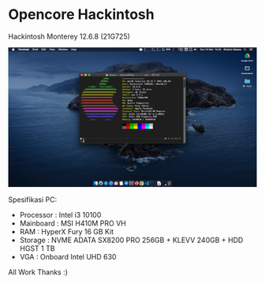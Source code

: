 # Opencore Hackintosh
Hackintosh Monterey 12.6.8 (21G725)

![Catalina 10.15.7](https://github.com/khoirulaksara/Opencore-Hackintosh/blob/main/Screen%20Shot%202021-03-14%20at%2014.44.24.png?raw=true)

Spesifikasi PC:
- Processor : Intel i3 10100
- Mainboard : MSI H410M PRO VH
- RAM : HyperX Fury 16 GB Kit
- Storage : NVME ADATA SX8200 PRO 256GB + KLEVV 240GB + HDD HGST 1 TB
- VGA : Onboard Intel UHD 630
 
 All Work Thanks :)
 
